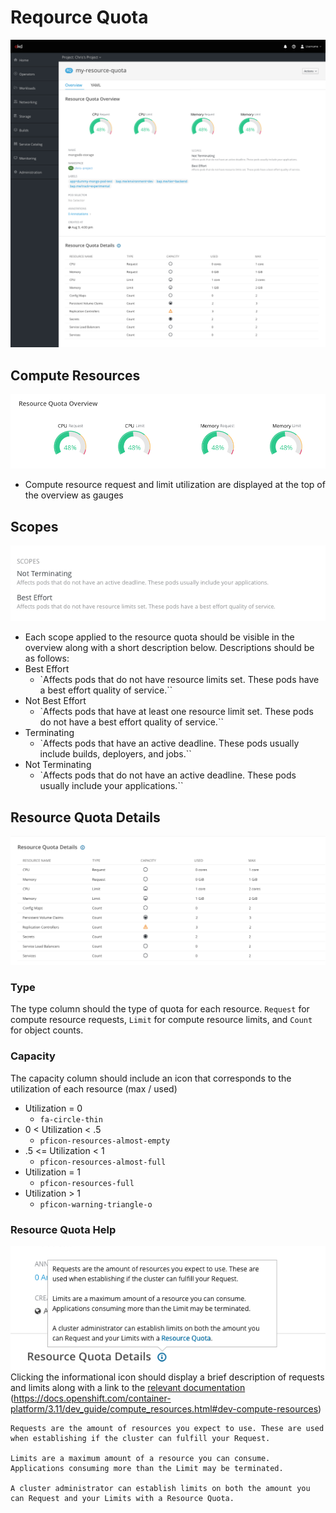 # Reqource Quota

![](img/resource-quota-details.png)

## Compute Resources
![](img/compute-resources.png)
- Compute resource request and limit utilization are displayed at the top of the overview as gauges

## Scopes
![](img/Scopes.png)
- Each scope applied to the resource quota should be visible in the overview along with a short description below. Descriptions should be as follows:
- Best Effort
  - `Affects pods that do not have resource limits set. These pods have a best effort quality of service.``
- Not Best Effort
  - `Affects pods that have at least one resource limit set. These pods do not have a best effort quality of service.``
- Terminating
  - `Affects pods that have an active deadline. These pods usually include builds, deployers, and jobs.``
- Not Terminating
  - `Affects pods that do not have an active deadline. These pods usually include your applications.``

## Resource Quota Details
![](img/quota-details.png)

### Type
The type column should the type of quota for each resource. `Request` for compute resource requests, `Limit` for compute resource limits, and `Count` for object counts.

### Capacity
The capacity column should include an icon that corresponds to the utilization of each resource (max / used)
- Utilization = 0
  - `fa-circle-thin`
- 0 < Utilization < .5
  - `pficon-resources-almost-empty`
- .5 <= Utilization < 1
  - `pficon-resources-almost-full`
- Utilization = 1
  - `pficon-resources-full`
- Utilization > 1
  - `pficon-warning-triangle-o`

### Resource Quota Help
![](img/quota-details-help.png)
Clicking the informational icon should display a brief description of requests and limits along with a link to the [relevant documentation](https://docs.openshift.com/container-platform/3.11/dev_guide/compute_resources.html#dev-compute-resources) (https://docs.openshift.com/container-platform/3.11/dev_guide/compute_resources.html#dev-compute-resources)

    Requests are the amount of resources you expect to use. These are used when establishing if the cluster can fulfill your Request. 

    Limits are a maximum amount of a resource you can consume. Applications consuming more than the Limit may be terminated.

    A cluster administrator can establish limits on both the amount you can Request and your Limits with a Resource Quota.
